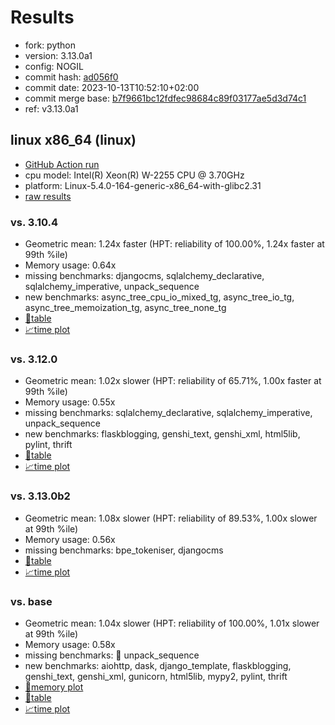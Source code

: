 # Results

- fork: python
- version: 3.13.0a1
- config: NOGIL
- commit hash: [ad056f0](https://github.com/python/cpython/commit/ad056f0)
- commit date: 2023-10-13T10:52:10+02:00
- commit merge base: [b7f9661bc12fdfec98684c89f03177ae5d3d74c1](https://github.com/python/cpython/commit/b7f9661bc12fdfec98684c89f03177ae5d3d74c1)
- ref: v3.13.0a1

## linux x86_64 (linux)

- [GitHub Action run](https://github.com/faster-cpython/benchmarking/actions/runs/9036771738)
- cpu model: Intel(R) Xeon(R) W-2255 CPU @ 3.70GHz
- platform: Linux-5.4.0-164-generic-x86_64-with-glibc2.31
- [raw results](bm-20231013-linux-x86_64-python-v3.13.0a1-3.13.0a1-ad056f0.json)

### vs. 3.10.4

- Geometric mean: 1.24x faster (HPT: reliability of 100.00%, 1.24x faster at 99th %ile)
- Memory usage: 0.64x
- missing benchmarks: djangocms, sqlalchemy_declarative, sqlalchemy_imperative, unpack_sequence
- new benchmarks: async_tree_cpu_io_mixed_tg, async_tree_io_tg, async_tree_memoization_tg, async_tree_none_tg
- [📄table](bm-20231013-linux-x86_64-python-v3.13.0a1-3.13.0a1-ad056f0-vs-3.10.4.md)
- [📈time plot](bm-20231013-linux-x86_64-python-v3.13.0a1-3.13.0a1-ad056f0-vs-3.10.4.svg)

### vs. 3.12.0

- Geometric mean: 1.02x slower (HPT: reliability of 65.71%, 1.00x faster at 99th %ile)
- Memory usage: 0.55x
- missing benchmarks: sqlalchemy_declarative, sqlalchemy_imperative, unpack_sequence
- new benchmarks: flaskblogging, genshi_text, genshi_xml, html5lib, pylint, thrift
- [📄table](bm-20231013-linux-x86_64-python-v3.13.0a1-3.13.0a1-ad056f0-vs-3.12.0.md)
- [📈time plot](bm-20231013-linux-x86_64-python-v3.13.0a1-3.13.0a1-ad056f0-vs-3.12.0.svg)

### vs. 3.13.0b2

- Geometric mean: 1.08x slower (HPT: reliability of 89.53%, 1.00x slower at 99th %ile)
- Memory usage: 0.56x
- missing benchmarks: bpe_tokeniser, djangocms
- [📄table](bm-20231013-linux-x86_64-python-v3.13.0a1-3.13.0a1-ad056f0-vs-3.13.0b2.md)
- [📈time plot](bm-20231013-linux-x86_64-python-v3.13.0a1-3.13.0a1-ad056f0-vs-3.13.0b2.svg)

### vs. base

- Geometric mean: 1.04x slower (HPT: reliability of 100.00%, 1.01x slower at 99th %ile)
- Memory usage: 0.58x
- missing benchmarks: 🔴 unpack_sequence
- new benchmarks: aiohttp, dask, django_template, flaskblogging, genshi_text, genshi_xml, gunicorn, html5lib, mypy2, pylint, thrift
- [🧠memory plot](bm-20231013-linux-x86_64-python-v3.13.0a1-3.13.0a1-ad056f0-vs-base-mem.svg)
- [📄table](bm-20231013-linux-x86_64-python-v3.13.0a1-3.13.0a1-ad056f0-vs-base.md)
- [📈time plot](bm-20231013-linux-x86_64-python-v3.13.0a1-3.13.0a1-ad056f0-vs-base.svg)

